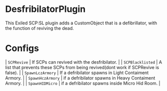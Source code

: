 # DesfribilatorPlugin
This Exiled SCP:SL plugin adds a CustomObject that is a defibrillator, with the function of reviving the dead.  

# Configs
| `SCPRevive` | If SCPs can revived with the desfribilator. |
| `SCPBlacklisted` | A list that prevents these SCPs from being revived(dont work if SCPRevive is false). |
| `SpawnLczArmory` | If a defribilator spawns in Light Contaiment Armory. |
| `SpawnHczArmory` | if a defribilator spawns in Heavy Contaiment Armory. |
| `SpawnHIDMicro` | if a defribilator spawns inside Micro Hid Room. |
